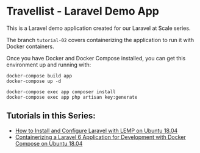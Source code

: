 # Travellist - Laravel Demo App

This is a Laravel demo application created for our Laravel at Scale series. 

The branch `tutorial-02` covers containerizing the application to run it with Docker containers.

Once you have Docker and Docker Compose installed, you can get this environment up and running with:

```
docker-compose build app
docker-compose up -d

docker-compose exec app composer install
docker-compose exec app php artisan key:generate
```

## Tutorials in this Series:

- [How to Install and Configure Laravel with LEMP on Ubuntu 18.04](https://www.digitalocean.com/community/tutorials/how-to-install-and-configure-laravel-with-lemp-on-ubuntu-18-04)
- [Containerizing a Laravel 6 Application for Development with Docker Compose on Ubuntu 18.04](https://www.digitalocean.com/community/tutorials/containerizing-a-laravel-6-application-for-development-with-docker-compose-on-ubuntu-18-04)



